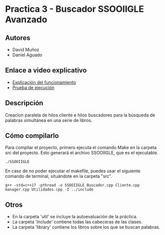 # Practica 3 - Buscador SSOOIIGLE Avanzado

## Autores
- David Muñoz
- Daniel Aguado

## Enlace a video explicativo
- [Explicación del funcionamiento](https://pruebasaluuclm-my.sharepoint.com/:v:/g/personal/daniel_aguado3_alu_uclm_es/ES4Uh9mYbfJEkYH1k9rFGbQBqNvjgFTZpoiM4FDwXyETkA?nav=eyJyZWZlcnJhbEluZm8iOnsicmVmZXJyYWxBcHAiOiJPbmVEcml2ZUZvckJ1c2luZXNzIiwicmVmZXJyYWxBcHBQbGF0Zm9ybSI6IldlYiIsInJlZmVycmFsTW9kZSI6InZpZXciLCJyZWZlcnJhbFZpZXciOiJNeUZpbGVzTGlua0NvcHkifX0&e=52rUN6)
- [Prueba de ejecución](https://pruebasaluuclm-my.sharepoint.com/:v:/g/personal/daniel_aguado3_alu_uclm_es/EaGQfZTbp0FKjGU2n2eaWUsBIkPd-U80ZPaENPUd1ast2g?nav=eyJyZWZlcnJhbEluZm8iOnsicmVmZXJyYWxBcHAiOiJPbmVEcml2ZUZvckJ1c2luZXNzIiwicmVmZXJyYWxBcHBQbGF0Zm9ybSI6IldlYiIsInJlZmVycmFsTW9kZSI6InZpZXciLCJyZWZlcnJhbFZpZXciOiJNeUZpbGVzTGlua0NvcHkifX0&e=KqsxWw)

## Descripción
Creacion paralela de hilos cliente e hilos buscadores para la búsqueda de palabras simultánea en una serie de libros.


## Cómo compilarlo
Para compilar el proyecto, primero ejecuta el comando Make en la carpeta src del proyecto. Esto generará el archivo SSOOIIGLE, que es el ejecutable.

```
./SSOOIIGLE
```
En caso de no poder ejecutar el makefile, puedes usar el siguiente comando de terminal, situándote en la carpeta "src".

```
g++ -std=c++17 -pthread -o SSOOIIGLE Buscador.cpp Cliente.cpp manager.cpp Utilidades.cpp -I ../include
```
## Otros
- En la carpeta 'util' se incluye la autoevaluación de la práctica.
- La carpeta 'include' contiene todas las cabeceras de las clases.
- La carpeta 'library' contiene los libros sobre los que se buscan palabras.
